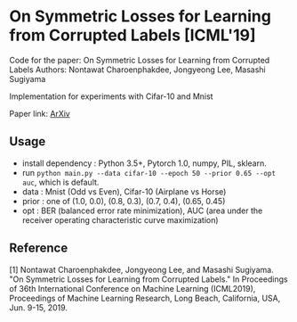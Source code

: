 # On Symmetric Losses for Learning from Corrupted Labels [ICML'19]
Code for the paper: On Symmetric Losses for Learning from Corrupted Labels
Authors: Nontawat Charoenphakdee, Jongyeong Lee, Masashi Sugiyama

Implementation for experiments with Cifar-10 and Mnist

Paper link: [ArXiv](https://arxiv.org/abs/1901.09314)

## Usage

* install dependency : Python 3.5+, Pytorch 1.0, numpy, PIL, sklearn.
* run `python main.py --data cifar-10 --epoch 50 --prior 0.65 --opt auc`, which is default.
* data : Mnist (Odd vs Even), Cifar-10 (Airplane vs Horse)
* prior : one of (1.0, 0.0), (0.8, 0.3), (0.7, 0.4), (0.65, 0.45)
* opt : BER (balanced error rate minimization), AUC (area under the receiver operating characteristic curve maximization)


## Reference

[1] Nontawat Charoenphakdee, Jongyeong Lee, and Masashi Sugiyama.
"On Symmetric Losses for Learning from Corrupted Labels." In Proceedings of 36th International Conference on Machine Learning (ICML2019), Proceedings of Machine Learning Research, Long Beach, California, USA, Jun. 9-15, 2019.
